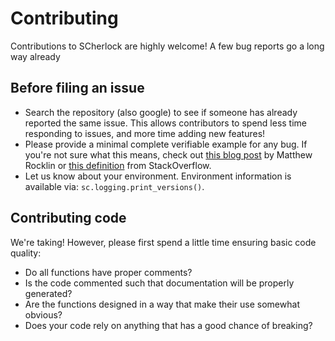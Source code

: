 Contributing
============

Contributions to SCherlock are highly welcome! A few bug reports go a long way already

Before filing an issue
----------------------
* Search the repository (also google) to see if someone has already reported the same issue.
  This allows contributors to spend less time responding to issues, and more time adding new features!
* Please provide a minimal complete verifiable example for any bug.
  If you're not sure what this means, check out
  [this blog post](http://matthewrocklin.com/blog/work/2018/02/28/minimal-bug-reports)
  by Matthew Rocklin or [this definition](https://stackoverflow.com/help/mcve) from StackOverflow.
* Let us know about your environment. Environment information is available via: `sc.logging.print_versions()`.

Contributing code
-----------------

We're taking! However, please first spend a little time ensuring basic code quality:
* Do all functions have proper comments?
* Is the code commented such that documentation will be properly generated?
* Are the functions designed in a way that make their use somewhat obvious?
* Does your code rely on anything that has a good chance of breaking?
